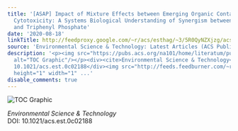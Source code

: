 ```yaml
---
title: '[ASAP] Impact of Mixture Effects between Emerging Organic Contaminants on
  Cytotoxicity: A Systems Biological Understanding of Synergism between Tris(1,3-dichloro-2-propyl)phosphate
  and Triphenyl Phosphate'
date: '2020-08-18'
linkTitle: http://feedproxy.google.com/~r/acs/esthag/~3/5R0QyNZXjzg/acs.est.0c02188
source: 'Environmental Science & Technology: Latest Articles (ACS Publications)'
description: '<p><img src="https://pubs.acs.org/na101/home/literatum/publisher/achs/journals/content/esthag/0/esthag.ahead-of-print/acs.est.0c02188/20200818/images/medium/es0c02188_0008.gif"
  alt="TOC Graphic"/></p><div><cite>Environmental Science & Technology</cite></div><div>DOI:
  10.1021/acs.est.0c02188</div><img src="http://feeds.feedburner.com/~r/acs/esthag/~4/5R0QyNZXjzg"
  height="1" width="1" ...'
disable_comments: true
---
```

<p><img src="https://pubs.acs.org/na101/home/literatum/publisher/achs/journals/content/esthag/0/esthag.ahead-of-print/acs.est.0c02188/20200818/images/medium/es0c02188_0008.gif" alt="TOC Graphic"/></p><div><cite>Environmental Science & Technology</cite></div><div>DOI: 10.1021/acs.est.0c02188</div><img src="http://feeds.feedburner.com/~r/acs/esthag/~4/5R0QyNZXjzg" height="1" width="1" ...